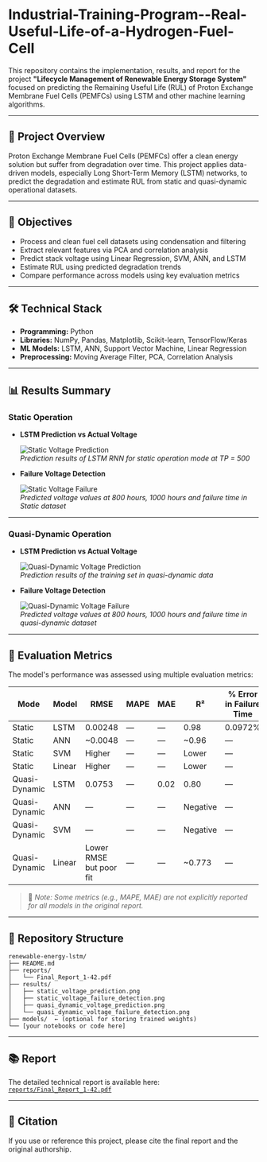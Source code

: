 # Industrial-Training-Program--Real-Useful-Life-of-a-Hydrogen-Fuel-Cell
This repository contains the implementation, results, and report for the project **"Lifecycle Management of Renewable Energy Storage System"** focused on predicting the Remaining Useful Life (RUL) of Proton Exchange Membrane Fuel Cells (PEMFCs) using LSTM and other machine learning algorithms.

---

## 📌 Project Overview

Proton Exchange Membrane Fuel Cells (PEMFCs) offer a clean energy solution but suffer from degradation over time. This project applies data-driven models, especially Long Short-Term Memory (LSTM) networks, to predict the degradation and estimate RUL from static and quasi-dynamic operational datasets.

---

## 🎯 Objectives

- Process and clean fuel cell datasets using condensation and filtering
- Extract relevant features via PCA and correlation analysis
- Predict stack voltage using Linear Regression, SVM, ANN, and LSTM
- Estimate RUL using predicted degradation trends
- Compare performance across models using key evaluation metrics

---

## 🛠️ Technical Stack

- **Programming:** Python
- **Libraries:** NumPy, Pandas, Matplotlib, Scikit-learn, TensorFlow/Keras
- **ML Models:** LSTM, ANN, Support Vector Machine, Linear Regression
- **Preprocessing:** Moving Average Filter, PCA, Correlation Analysis

---

## 📊 Results Summary

### Static Operation

- **LSTM Prediction vs Actual Voltage**

  ![Static Voltage Prediction](results/static_voltage_prediction.png)  
  *Prediction results of LSTM RNN for static operation mode at TP = 500*

- **Failure Voltage Detection**

  ![Static Voltage Failure](results/static_voltage_failure_detection.png)  
  *Predicted voltage values at 800 hours, 1000 hours and failure time in Static dataset*

---

### Quasi-Dynamic Operation

- **LSTM Prediction vs Actual Voltage**

  ![Quasi-Dynamic Voltage Prediction](results/quasi_dynamic_voltage_prediction.png)  
  *Prediction results of the training set in quasi-dynamic data*

- **Failure Voltage Detection**

  ![Quasi-Dynamic Voltage Failure](results/quasi_dynamic_voltage_failure_detection.png)  
  *Predicted voltage values at 800 hours, 1000 hours and failure time in quasi-dynamic dataset*

---

## 📐 Evaluation Metrics

The model's performance was assessed using multiple evaluation metrics:

| Mode              | Model  | RMSE    | MAPE   | MAE    | R²     | % Error in Failure Time |
|-------------------|--------|---------|--------|--------|--------|--------------------------|
| Static            | LSTM   | 0.00248 | —      | —      | 0.98   | 0.0972%                  |
| Static            | ANN    | ~0.0048 | —      | —      | ~0.96  | —                        |
| Static            | SVM    | Higher  | —      | —      | Lower  | —                        |
| Static            | Linear | Higher  | —      | —      | Lower  | —                        |
| Quasi-Dynamic     | LSTM   | 0.0753  | —      | 0.02   | 0.80   | —                        |
| Quasi-Dynamic     | ANN    | —       | —      | —      | Negative                 | — |
| Quasi-Dynamic     | SVM    | —       | —      | —      | Negative                 | — |
| Quasi-Dynamic     | Linear | Lower RMSE but poor fit | — | — | ~0.773 | — |

> 📌 *Note: Some metrics (e.g., MAPE, MAE) are not explicitly reported for all models in the original report.*

---

## 📁 Repository Structure

```
renewable-energy-lstm/
├── README.md
├── reports/
│   └── Final_Report_1-42.pdf
├── results/
│   ├── static_voltage_prediction.png
│   ├── static_voltage_failure_detection.png
│   ├── quasi_dynamic_voltage_prediction.png
│   └── quasi_dynamic_voltage_failure_detection.png
├── models/  ← (optional for storing trained weights)
└── [your notebooks or code here]
```

---

## 📚 Report

The detailed technical report is available here:  
[`reports/Final_Report_1-42.pdf`](reports/Final_Report_1-42.pdf)

---

## 📌 Citation

If you use or reference this project, please cite the final report and the original authorship.
